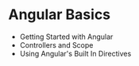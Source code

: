 # Angular Basics
- Getting Started with Angular
- Controllers and Scope
- Using Angular's Built In Directives